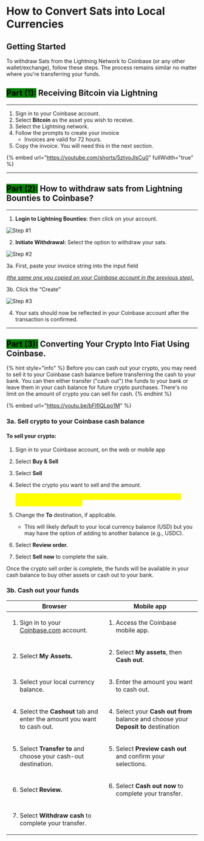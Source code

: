 # How to Convert Sats into Local Currencies

## Getting Started

To withdraw Sats from the Lightning Network to Coinbase (or any other wallet/exchange), follow these steps. The process remains similar no matter where you're transferring your funds.

## <mark style="background-color:green;">**Part (1):**</mark>**&#x20;Receiving Bitcoin via Lightning**

***

1. Sign in to your Coinbase account.
2. Select **Bitcoin** as the asset you wish to receive.
3. Select the Lightning network.
4. Follow the prompts to create your invoice
   * Invoices are valid for 72 hours.
5. Copy the invoice. You will need this in the next section.

{% embed url="https://youtube.com/shorts/5ztvoJlsCu0" fullWidth="true" %}

***

## <mark style="background-color:green;">**Part (2):**</mark>**&#x20;How to withdraw sats from Lightning Bounties to Coinbase?**

***

1. **Login to Lightning Bounties:**  then click on your account.

![Step #1 ](../.gitbook/assets/step1.png)

2. **Initiate Withdrawal:** Select the option to withdraw your sats.

![Step #2](../.gitbook/assets/step2.png)

3a. First, paste your invoice string into the input field&#x20;

&#x20;    [  _(the same one you copied on your Coinbase account in the previous step)._  ](how-to-convert-sats-into-local-currencies.md#getting-started)

3b. Click the “Create”

![Step #3](../.gitbook/assets/step3.png)

4. Your sats should now be reflected in your Coinbase account after the transaction is confirmed.

***



## <mark style="background-color:green;">**Part (3):**</mark>**&#x20;Converting Your Crypto Into Fiat Using Coinbase.**&#x20;



{% hint style="info" %}
Before you can cash out your crypto, you may need to sell it to your Coinbase cash balance before transferring the cash to your bank. You can then either transfer ("cash out") the funds to your bank or leave them in your cash balance for future crypto purchases. There's no limit on the amount of crypto you can sell for cash.
{% endhint %}

{% embed url="https://youtu.be/bFlfIQLpo1M" %}

### **3a. Sell crypto to your Coinbase cash balance**

#### **To sell your crypto:**

1. Sign in to your Coinbase account, on the web or mobile app
2. Select **Buy & Sell**
3. Select **Sell**
4.  Select the crypto you want to sell and the amount.

    _<mark style="color:yellow;">If on mobile, you'll be required to crypto the asset you want to sell before entering an amount</mark>_
5. Change the **To** destination, if applicable.
   * This will likely default to your local currency balance (USD) but you may have the option of adding to another balance (e.g., USDC).
6. Select **Review order.**
7. Select **Sell now** to complete the sale.

Once the crypto sell order is complete, the funds will be available in your cash balance to buy other assets or cash out to your bank.

### **3b. Cash out your funds**

| Browser                                                                                                        | Mobile app                                                                                                                             |
| -------------------------------------------------------------------------------------------------------------- | -------------------------------------------------------------------------------------------------------------------------------------- |
| <p></p><ol><li>Sign in to your <a href="http://coinbase.com">Coinbase.com</a> account.</li></ol>               | <ol><li>Access the Coinbase mobile app.</li></ol>                                                                                      |
| <ol start="2"><li>Select <strong>My</strong> <strong>Assets.</strong></li></ol>                                | <ol start="2"><li>Select <strong>My assets</strong>, then <strong>Cash out</strong>.</li></ol>                                         |
| <ol start="3"><li>Select your local currency balance.</li></ol>                                                | <ol start="3"><li>Enter the amount you want to cash out.</li></ol>                                                                     |
| <ol start="4"><li>Select the <strong>Cashout</strong> tab and enter the amount you want to cash out.</li></ol> | <ol start="4"><li>Select your <strong>Cash out from</strong> balance and choose your <strong>Deposit to</strong> destination</li></ol> |
| <ol start="5"><li>Select <strong>Transfer to</strong> and choose your cash-out destination.</li></ol>          | <ol start="5"><li>Select <strong>Preview cash out</strong> and confirm your selections.</li></ol>                                      |
| <ol start="6"><li>Select <strong>Review.</strong></li></ol>                                                    | <ol start="6"><li>Select <strong>Cash out now</strong> to complete your transfer.</li></ol>                                            |
| <ol start="7"><li>Select <strong>Withdraw cash</strong> to complete your transfer.</li></ol>                   |                                                                                                                                        |

